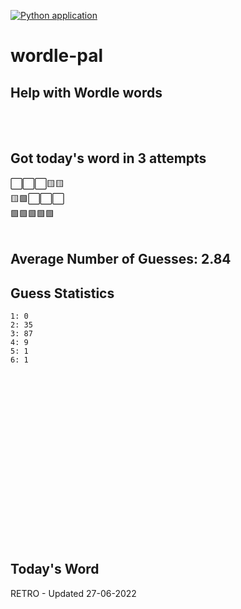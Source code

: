 [![Python application](https://github.com/schleising/wordle-pal/actions/workflows/python-app.yml/badge.svg)](https://github.com/schleising/wordle-pal/actions/workflows/python-app.yml)
# wordle-pal
## Help with Wordle words
</br>
</br>

## Got today's word in 3 attempts</br>
⬜⬜⬜🟨🟨\
🟨🟩⬜⬜⬜\
🟩🟩🟩🟩🟩\
</br>
## Average Number of Guesses: 2.84</br>
## Guess Statistics</br>
    1: 0
    2: 35
    3: 87
    4: 9
    5: 1
    6: 1
</br>
</br>
</br>
</br>
</br>
</br>
</br>
</br>
</br>
</br>
</br>
</br>
</br>
</br>
</br>
</br>

## Today's Word
RETRO - Updated 27-06-2022
